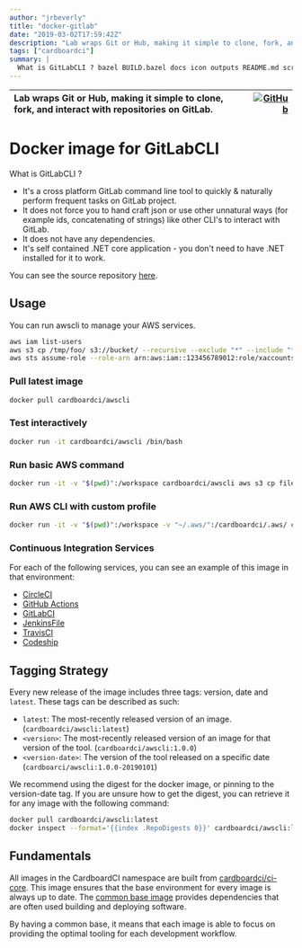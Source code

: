 ```yaml
---
author: "jrbeverly"
title: "docker-gitlab"
date: "2019-03-02T17:59:42Z"
description: "Lab wraps Git or Hub, making it simple to clone, fork, and interact with repositories on GitLab."
tags: ["cardboardci"]
summary: |
  What is GitLabCLI ? bazel BUILD.bazel docs icon outputs README.md scripts srv WORKSPACE It's a cross platform GitLab command line tool to quickly & naturally perform frequent tasks on GitLab project. bazel BUILD.bazel docs icon outputs README.md scripts srv WORKSPACE It does not force you to hand craft json or use other unnatural ways (for example ids, concatenating of strings) like other CLI's to interact with GitLab. bazel BUILD.bazel docs icon outputs README.md scripts srv WORKSPACE It does not have any dependencies. bazel BUILD.bazel docs icon outputs README.md scripts srv WORKSPACE It's self contained .NET core application - you don't need to have .NET installed for it to work. You can see the source repository [here](https://github.com/nmklotas/GitLabCLI).
---
```


| Lab wraps Git or Hub, making it simple to clone, fork, and interact with repositories on GitLab. | [![GitHub](https://img.shields.io/badge/GitHub-%23121011.svg?logo=github&logoColor=white)](https://github.com/cardboardci/docker-gitlab) |
| :-------- | -------: |


# Docker image for GitLabCLI

What is GitLabCLI ?

* It's a cross platform GitLab command line tool to quickly & naturally perform frequent tasks on GitLab project.
* It does not force you to hand craft json or use other unnatural ways (for example ids, concatenating of strings) like other CLI's to interact with GitLab.
* It does not have any dependencies.
* It's self contained .NET core application - you don't need to have .NET installed for it to work.

You can see the source repository [here](https://github.com/nmklotas/GitLabCLI).

## Usage

You can run awscli to manage your AWS services.

```bash
aws iam list-users
aws s3 cp /tmp/foo/ s3://bucket/ --recursive --exclude "*" --include "*.jpg"
aws sts assume-role --role-arn arn:aws:iam::123456789012:role/xaccounts3access --role-session-name s3-access-example
```

### Pull latest image

```bash
docker pull cardboardci/awscli
```

### Test interactively

```bash
docker run -it cardboardci/awscli /bin/bash
```

### Run basic AWS command

```bash
docker run -it -v "$(pwd)":/workspace cardboardci/awscli aws s3 cp file.txt s3://bucket/file.txt
```

### Run AWS CLI with custom profile

```bash
docker run -it -v "$(pwd)":/workspace -v "~/.aws/":/cardboardci/.aws/ cardboardci/awscli aws s3 cp file.txt s3://bucket/file.txt
```

### Continuous Integration Services

For each of the following services, you can see an example of this image in that environment:

* [CircleCI](usages/circleci)
* [GitHub Actions](usages/github)
* [GitLabCI](usages/gitlabci)
* [JenkinsFile](usages/jenkins)
* [TravisCI](usages/travisci)
* [Codeship](usages/codeship)

## Tagging Strategy

Every new release of the image includes three tags: version, date and `latest`. These tags can be described as such:

* `latest`: The most-recently released version of an image. (`cardboardci/awscli:latest`)
* `<version>`: The most-recently released version of an image for that version of the tool. (`cardboardci/awscli:1.0.0`)
* `<version-date>`: The version of the tool released on a specific date (`cardboarci/awscli:1.0.0-20190101`)

We recommend using the digest for the docker image, or pinning to the version-date tag. If you are unsure how to get the digest, you can retrieve it for any image with the following command:

```bash
docker pull cardboardci/awscli:latest
docker inspect --format='{{index .RepoDigests 0}}' cardboardci/awscli:latest
```

## Fundamentals

All images in the CardboardCI namespace are built from [cardboardci/ci-core](https://hub.docker.com/r/cardboardci/ci-core). This image ensures that the base environment for every image is always up to date. The [common base image](https://cardboardci.jrbeverly.dev/core/) provides dependencies that are often used building and deploying software.

By having a common base, it means that each image is able to focus on providing the optimal tooling for each development workflow.
